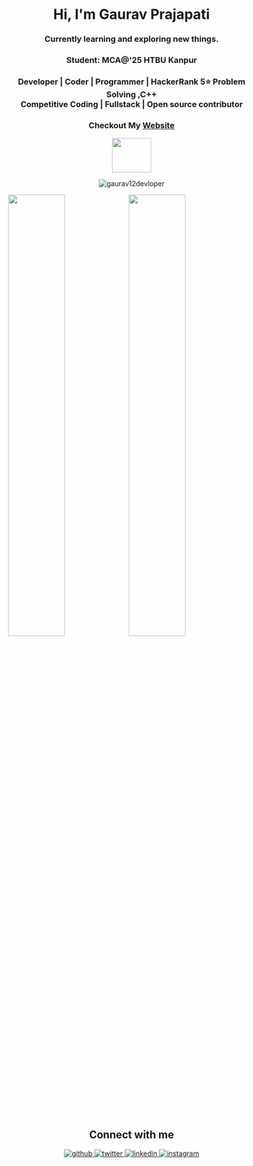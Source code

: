 
<!--
**gaurav12devloper/gaurav12devloper** is a ✨ _special_ ✨ repository because its `README.md` (this file) appears on your GitHub profile.

Here are some ideas to get you started:

- 🔭 I’m currently working on ...
- 🌱 I’m currently learning ...
- 👯 I’m looking to collaborate on ...
- 🤔 I’m looking for help with ...
- 💬 Ask me about ...
- 📫 How to reach me: ...
- 😄 Pronouns: ...
- ⚡ Fun fact: ...
-->


<div align="center">
<!-- <img width="100%" height = "250px" src="https://media.giphy.com/media/pOEbLRT4SwD35IELiQ/giphy.gif" alt="cover" /> -->
</div>
<h1 align="center">Hi, I'm Gaurav Prajapati</h1>
<h3 align="center">Currently learning and exploring new things.</h3>
<h3 align="center">Student: MCA@'25 HTBU Kanpur</h3>
<h3 align="center"> Developer | Coder | Programmer | HackerRank 5⭐ Problem Solving ,C++ <br> Competitive Coding | Fullstack | Open source contributor </h3>
<h3 align="center">Checkout My <a href="https://gaurav12devlop.github.io/">Website</a></h3>
<p align="center">
  <img src="https://media.giphy.com/media/WUlplcMpOCEmTGBtBW/giphy.gif" width="80" height="70">
</p>

<p align="center">
  <img src="https://github-readme-stats.vercel.app/api/top-langs/?username=shruti3004&layout=compact&hide=Html,roff&langs_count=10&theme=tokyonight" alt="gaurav12devloper" />
</p>

<p align="left">
  <img width="48%" src="https://github-readme-stats.vercel.app/api?username=gaurav12devloper&show_icons=true&theme=tokyonight" />
  <img width="48%" src="https://github-readme-streak-stats.herokuapp.com/?user=gaurav12devloper&theme=tokyonight" />
</p>
<!-- <a href="https://github.com/gaurav12devloper/gaurav12devloper"><img alt=" Gaurav's Activity Graph" src="https://github-readme-activity-graph.cyclic.app/graph?username=gaurav12devloperk&bg_color=1F222E&color=F8D866&line=F85D7F&point=FFFFFF&hide_border=true" /></a>
 -->

<h2 align="center">Connect with me</h2>
<div align="center">  
  <a href="https://github.com/gaurav12devloper" target="_blank">
    <img src=https://img.shields.io/badge/github-%2324292e.svg?&style=for-the-badge&logo=github&logoColor=white alt=github style="margin-bottom: 5px;" />
  </a>
  <a href="https://twitter.com/GauravP21833453" target="_blank">
    <img src=https://img.shields.io/badge/twitter-%2300acee.svg?&style=for-the-badge&logo=twitter&logoColor=white alt=twitter style="margin-bottom: 5px;" />
  </a>
  <a href="https://www.linkedin.com/in/gaurav-developer/" target="_blank">
    <img src=https://img.shields.io/badge/linkedin-%231E77B5.svg?&style=for-the-badge&logo=linkedin&logoColor=white alt=linkedin style="margin-bottom: 5px;" />
  </a>
 <!--  <a href="https://www.facebook.com/profile.php?id=" target="_blank">
    <img src=https://img.shields.io/badge/facebook-%232E87FB.svg?&style=for-the-badge&logo=facebook&logoColor=white alt=facebook style="margin-bottom: 5px;" />
  </a> -->
  <a href="https://instagram.com/gauravprajapati4945" target="_blank">
    <img src=https://img.shields.io/badge/instagram-%23000000.svg?&style=for-the-badge&logo=instagram&logoColor=white alt=instagram style="margin-bottom: 5px;" />
  </a>
</div>  
